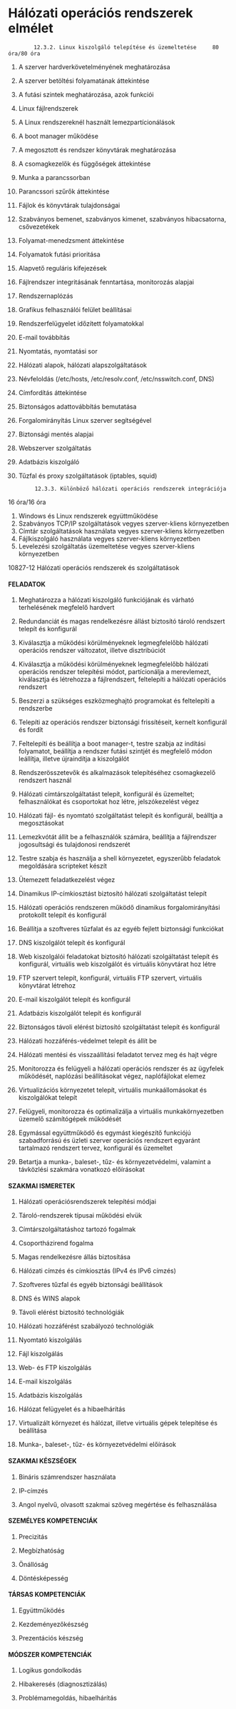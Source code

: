 # Hálózati operációs rendszerek elmélet


            12.3.2. Linux kiszolgáló telepítése és üzemeltetése		80 óra/80 óra
1. A szerver hardverkövetelményének meghatározása
1. A szerver betöltési folyamatának áttekintése
1. A futási szintek meghatározása, azok funkciói
1. Linux fájlrendszerek
1. A Linux rendszereknél használt lemezpartícionálások
1. A boot manager működése
1. A megosztott és rendszer könyvtárak meghatározása
1. A csomagkezelők és függőségek áttekintése
1. Munka a parancssorban
1. Parancssori szűrők áttekintése
1. Fájlok és könyvtárak tulajdonságai
1. Szabványos bemenet, szabványos kimenet, szabványos hibacsatorna, csővezetékek
1. Folyamat-menedzsment áttekintése
1. Folyamatok futási prioritása
1. Alapvető reguláris kifejezések
1. Fájlrendszer integritásának fenntartása, monitorozás alapjai
1. Rendszernaplózás
1. Grafikus felhasználói felület beállításai
1. Rendszerfelügyelet időzített folyamatokkal
1. E-mail továbbítás
1. Nyomtatás, nyomtatási sor
1. Hálózati alapok, hálózati alapszolgáltatások
1. Névfeloldás (/etc/hosts, /etc/resolv.conf, /etc/nsswitch.conf, DNS)
1. Címfordítás áttekintése
1. Biztonságos adattovábbítás bemutatása
1. Forgalomirányítás Linux szerver segítségével
1. Biztonsági mentés alapjai
1. Webszerver szolgáltatás
1. Adatbázis kiszolgáló
1. Tűzfal és proxy szolgáltatások (iptables, squid)

            12.3.3. Különböző hálózati operációs rendszerek integrációja
16 óra/16 óra
1. Windows és Linux rendszerek együttműködése
1. Szabványos TCP/IP szolgáltatások vegyes szerver-kliens környezetben
1. Címtár szolgáltatások használata vegyes szerver-kliens környezetben
1. Fájlkiszolgáló használata vegyes szerver-kliens környezetben
1. Levelezési szolgáltatás üzemeltetése vegyes szerver-kliens környezetben

10827-12 Hálózati operációs rendszerek és szolgáltatások



#### FELADATOK
1. Meghatározza a hálózati kiszolgáló funkciójának és várható terhelésének megfelelő hardvert 

1. Redundanciát és magas rendelkezésre állást biztosító tároló rendszert telepít és konfigurál

1. Kiválasztja a működési körülményeknek legmegfelelőbb hálózati operációs rendszer változatot, illetve disztribúciót

1. Kiválasztja a működési körülményeknek legmegfelelőbb hálózati operációs rendszer telepítési módot, partícionálja a merevlemezt, kiválasztja és létrehozza a fájlrendszert, feltelepíti a hálózati operációs rendszert

1. Beszerzi a szükséges eszközmeghajtó programokat és feltelepíti a rendszerbe

1. Telepíti az operációs rendszer biztonsági frissítéseit, kernelt konfigurál és fordít

1. Feltelepíti és beállítja a boot manager-t, testre szabja az indítási folyamatot, beállítja a rendszer futási szintjét és megfelelő módon leállítja, illetve újraindítja a kiszolgálót

1. Rendszerösszetevők és alkalmazások telepítéséhez csomagkezelő rendszert használ

1. Hálózati címtárszolgáltatást telepít, konfigurál és üzemeltet; felhasználókat és csoportokat hoz létre, jelszókezelést végez

1. Hálózati fájl- és nyomtató szolgáltatást telepít és konfigurál, beálltja a megosztásokat

1. Lemezkvótát állít be a felhasználók számára, beállítja a fájlrendszer jogosultsági és tulajdonosi rendszerét

1. Testre szabja és használja a shell környezetet, egyszerűbb feladatok megoldására scripteket készít

1. Ütemezett feladatkezelést végez

1. Dinamikus IP-címkiosztást biztosító hálózati szolgáltatást telepít

1. Hálózati operációs rendszeren működő dinamikus forgalomirányítási protokollt telepít és konfigurál

1. Beállítja a szoftveres tűzfalat és az egyéb fejlett biztonsági funkciókat

1. DNS kiszolgálót telepít és konfigurál

1. Web kiszolgálói feladatokat biztosító hálózati szolgáltatást telepít és konfigurál, virtuális web kiszolgálót és virtuális könyvtárat hoz létre 

1. FTP szervert telepít, konfigurál, virtuális FTP szervert, virtuális könyvtárat létrehoz

1. E-mail kiszolgálót telepít és konfigurál

1. Adatbázis kiszolgálót telepít és konfigurál

1. Biztonságos távoli elérést biztosító szolgáltatást telepít és konfigurál

1. Hálózati hozzáférés-védelmet telepít és állít be

1. Hálózati mentési és visszaállítási feladatot tervez meg és hajt végre

1. Monitorozza és felügyeli a hálózati operációs rendszer és az ügyfelek működését, naplózási beállításokat végez, naplófájlokat elemez

1. Virtualizációs környezetet telepít, virtuális munkaállomásokat és kiszolgálókat telepít

1. Felügyeli, monitorozza és optimalizálja a virtuális munkakörnyezetben üzemelő számítógépek működését

1. Egymással együttműködő és egymást kiegészítő funkciójú szabadforrású és üzleti szerver operációs rendszert egyaránt tartalmazó rendszert tervez, konfigurál és üzemeltet

1. Betartja a munka-, baleset-, tűz- és környezetvédelmi, valamint a távközlési szakmára vonatkozó előírásokat

#### SZAKMAI ISMERETEK
1. Hálózati operációsrendszerek telepítési módjai

1. Tároló-rendszerek típusai működési elvük

1. Címtárszolgáltatáshoz tartozó fogalmak

1. Csoportházirend fogalma

1. Magas rendelkezésre állás biztosítása

1. Hálózati címzés és címkiosztás (IPv4 és IPv6 címzés)

1. Szoftveres tűzfal és egyéb biztonsági beállítások

1. DNS és WINS alapok

1. Távoli elérést biztosító technológiák

1. Hálózati hozzáférést szabályozó technológiák

1. Nyomtató kiszolgálás

1. Fájl kiszolgálás

1. Web- és FTP kiszolgálás

1. E-mail kiszolgálás

1. Adatbázis kiszolgálás

1. Hálózat felügyelet és a hibaelhárítás

1. Virtualizált környezet és hálózat, illetve virtuális gépek telepítése és beállítása

1. Munka-, baleset-, tűz- és környezetvédelmi előírások

#### SZAKMAI KÉSZSÉGEK
1. Bináris számrendszer használata 

1. IP-címzés 

1. Angol nyelvű, olvasott szakmai szöveg megértése és felhasználása

#### SZEMÉLYES KOMPETENCIÁK
1. Precizitás 

1. Megbízhatóság 

1. Önállóság 

1. Döntésképesség 

#### TÁRSAS KOMPETENCIÁK
1. Együttműködés 

1. Kezdeményezőkészség 

1. Prezentációs készség 

#### MÓDSZER KOMPETENCIÁK
1. Logikus gondolkodás 

1. Hibakeresés (diagnosztizálás) 

1. Problémamegoldás, hibaelhárítás 


